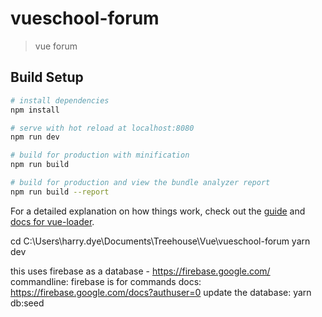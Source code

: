 # vueschool-forum

> vue forum

## Build Setup

``` bash
# install dependencies
npm install

# serve with hot reload at localhost:8080
npm run dev

# build for production with minification
npm run build

# build for production and view the bundle analyzer report
npm run build --report
```

For a detailed explanation on how things work, check out the [guide](http://vuejs-templates.github.io/webpack/) and [docs for vue-loader](http://vuejs.github.io/vue-loader).

cd C:\Users\harry.dye\Documents\Treehouse\Vue\vueschool-forum
yarn dev

this uses firebase as a database - https://firebase.google.com/
    commandline: firebase is for commands 
    docs: https://firebase.google.com/docs?authuser=0
    update the database: yarn db:seed